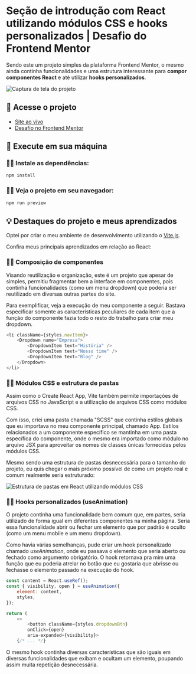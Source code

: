 # Seção de introdução com React utilizando módulos CSS e hooks personalizados | Desafio do Frontend Mentor

Sendo este um projeto simples da plataforma Frontend Mentor, o mesmo ainda continha funcionalidades e uma estrutura interessante para **compor componentes React** e até utilizar **hooks personalizados**.

![Captura de tela do projeto](https://user-images.githubusercontent.com/72027449/210087631-f2d609c6-3c3d-47c8-b178-b7e9f393df21.png)

## 🔗 Acesse o projeto

* [Site ao vivo](https://leo-henrique.github.io/secao-de-introducao/)
* [Desafio no Frontend Mentor](https://www.frontendmentor.io/challenges/intro-section-with-dropdown-navigation-ryaPetHE5)

## 🚀 Execute em sua máquina

### 👨‍💻 Instale as dependências:
```bash
npm install
```

### 👨‍💻 Veja o projeto em seu navegador:
```bash
npm run preview
```

## 💡 Destaques do projeto e meus aprendizados

Optei por criar o meu ambiente de desenvolvimento utilizando o [Vite.js](https://vitejs.dev/).

Confira meus principais aprendizados em relação ao React:

### 👨‍💻 Composição de componentes

Visando reutilização e organização, este é um projeto que apesar de simples, permitiu fragmentar bem a interface em componentes, pois continha funcionalidades (como um menu dropdown) que poderia ser reutilizado em diversas outras partes do site.

Para exemplificar, veja a execução de meu componente a seguir. Bastava especificar somente as características peculiares de cada item que a função do componente fazia todo o resto do trabalho para criar meu dropdown.

```js
<li className={styles.navItem}>
    <Dropdown name="Empresa">
        <DropdownItem text="História" />
        <DropdownItem text="Nosso time" />
        <DropdownItem text="Blog" />
    </Dropdown>
</li>
```

### 👨‍💻 Módulos CSS e estrutura de pastas

Assim como o Create React App, Vite também permite importações de arquivos CSS no JavaScript e a utilização de arquivos CSS como módulos CSS.

Com isso, criei uma pasta chamada "SCSS" que continha estilos globais que eu importava no meu componente principal, chamado App. Estilos relacionados a um componente específico se mantinha em uma pasta específica do componente, onde o mesmo era importado como módulo no arquivo JSX para aproveitar os nomes de classes únicas fornecidas pelos módulos CSS.

Mesmo sendo uma estrutura de pastas desnecessária para o tamanho do projeto, eu quis chegar o mais próximo possível de como um projeto real e comum realmente seria estruturado:

![Estrutura de pastas em React utilizando módulos CSS](https://user-images.githubusercontent.com/72027449/210089483-2c6b47a6-0289-4b07-abd3-4eab82a8cb06.png)


### 👨‍💻 Hooks personalizados (useAnimation)

O projeto continha uma funcionalidade bem comum que, em partes, seria utilizado de forma igual em diferentes componentes na minha página. Seria essa funcionalidade abrir ou fechar um elemento que por padrão é oculto (como um menu mobile e um menu dropdown).

Como havia várias semelhanças, pude criar um hook personalizado chamado *useAnimation*, onde eu passava o elemento que seria aberto ou fechado como argumento obrigatório. O hook retornava pra mim uma função que eu poderia atrelar no botão que eu gostaria que abrisse ou fechasse o elemento passado na execução do hook.

```js
const content = React.useRef();
const { visibility, open } = useAnimation({
    element: content,
    styles,
});

return (
    <>
        <button className={styles.dropdownBtn}
        onClick={open}
        aria-expanded={visibility}>
    {/* ... */}
```

O mesmo hook continha diversas características que são iguais em diversas funcionalidades que exibam e ocultam um elemento, poupando assim muita repetição desnecessária.